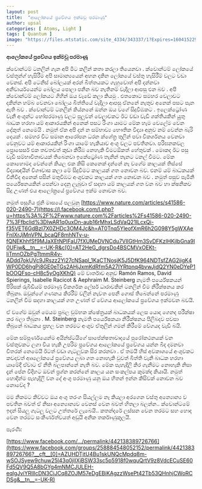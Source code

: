 ```yaml
---
layout: post
title:  "ආලෝකයේ ප්‍රවේගය ඉක්මවූ පරමාණු"
author: upsal
categories: [ Atoms, Light ]
tags: [ Quantum ]
image: "https://files.mtstatic.com/site_4334/343337/1?Expires=1604152292&Signature=uF~~Vmg3fHwiJsFxM2KpcEbNIPMfH9wpzTcO9DMC0DA82EFnaoXBLPbXBufl9g8bO-TvwXbc~9RJO~nFUuD0qd6D68CUX97yUo7mh8uFcMPsTk7rl6~a8emTBXhpwYOd9C2gj6c98jdVJHGPhoXKS6TwSQ5ypfzFB9rXdqCYlao_&Key-Pair-Id=APKAJ5Y6AV4GI7A555NA"
---
```


**ආලෝකයේ ප්‍රවේගය ඉක්මවූ පරමාණූ**  
  
ක්වොන්ටම් ටනලින් ගැන අපි මීට කලින් කතා කරලා තියෙනවා . ක්වොන්ටම් ලෝකයේ වස්තූන්ග් හැසිරීම අපි සාමාන්‍යයෙන් අහන දකින ලෝකයේ වස්තු හැසිරීම් වලට වඩා වෙනස්. අපි ටෙනිස් බෝලයක් අරන් බිත්තයකට ගැහුවොත් අපි දන්නවා අනිවාර්යයෙන්ම බෝලය පොලා පනින බව නැතිනම් වැදිලා ආපසු එන බව . අපි ක්වොන්ටම් ලෝකයට ගිහින් ඔය වැඩේ කලා කියමු . එතකොට සමහර වෙලාවට දකින්න හම්බ වෙනවා බෝලය බිත්තියේ වැදිලා ආපසු ඒනනේ නැතුව අනෙක් පසට පැන ඇති බව . ක්වොන්ටම් ටනලින් කිය්නනේ ඔන්න ඔය වගේ සිදුවීඹකට . ඉලෙක්ට්‍රෝණ වැනි අංශුන්ට හෝපරමාණු වලට පුලුවන් වෙලාවකට ඊට වඩා වැඩි ශක්තියකින් යුුතු බාධක හරහා යම් ආකාරයකින් අනෙක් පසට රිංගා යාමට මේක හැම වෙලේම වෙන දේකුත් නෙමෙයි . නමුත් ඒක අපි දන් න සම්භාව්‍ය භෞතික විද්‍යෘ අනුව නම් වෙන්න බැරි දෙයක් . සමහර විට සමාන ආරෝපන ධරන ක්ශේත්‍ර තුලින් පවා විකර්ශනය වෙනවා වෙනුවට යම් ආකාරයකින් රිංගා යාමේ හැකියාව අංශු වලට පවතිනවා. පරිඝනකවල ප්‍රොසෙසර් එක තවතවත් කුඩා කිරීඹ නෙහැකි වීමටඕකත් හේතුවක් . මොකද ඊට පසු වැඩි සම්භාවිතාවයක් තිබෙනවා ඉකේට්‍රෝණ තැනින් තැනට ටනල් වීමට. මේක කොහොමද වෙන්නේ කියල එක කිසි කෙනෙක් දන්නේ නෑ වගේම කාලයක් තිස්සේ විද්‍යෘඥයින් විශෟවාස කලා මේ සිදුවීමට කාලයක් ගත නොවන බව. එනම් යම් බාධකයක් විනිවිද අනෙක් පසින් මතුවීඹට අංශුවකට කාලයක් ගත නොවන බව . නමුත් පසුව පැමිනි පර්යේෂනයකින් පෙන්වා දෙනු ලැබුවා ඒ සදහා යම් කාලයක් ගත වන බව හා ක්ෂනිකව සිදු උණත් එය ආලෝක්‍රයේ ප්‍රවේගය ඉක්ම නොවන බව.

නමුත් පසුගිය ජූනි මාසයේ පලවුනු  [https://www.nature.com/articles/s41586-020-2490-7](https://l.facebook.com/l.php?u=https%3A%2F%2Fwww.nature.com%2Farticles%2Fs41586-020-2490-7%3Ffbclid%3DIwAR1q0uxDn-aub16rMhxLSdVaQ21ILcxQi-f35VET6GdBzI7X0ZHDc3OM4Jc&h=AT0Tnq5YleofXmR6h2G098Y5gWXAeFnIXrJjMnVPN_bcaQF8mhNTy-u-fQNEKhhfSf9MJaXEtNPIFaU7fXUMeDVNCdu7VIIGtHm3SvDFKzIHKjlbGna9I0UFiw&__tn__=-UK-R&c[0]=AT2HeG_dgrsDo4BSCMVxOEKt-liTmnOZbPgTtmmR4v-ADdd7okUVc9JRszz2Yi27cNSapl_1KaCTNosjK5J5DfK964NDTsfZAG2iigK4WP0DD6hgPi8GE0eTGs2AHjJxmKdRfm5A27IYRtpnq4bvwJjdQ2YN0eDYeP1bOOQFso-cH8c5yOgXKhQ)  මේ වාර්තාව අනුව Ramón Ramos, David Spierings, Isabelle Racicot & Aephraim M. Steinberg නැමති පර්යේෂකයන් පිරිසක් රුබීඩියම් පරමාණු විකර්ශක ලේසර් ධාරාවකින් ටනලින් වීම නිරීක්ෂනය කර තිබුනා. ඔවුන්ගේ ගණනය කිරරීම් වලින් නැවත පෙනී ගොස් තිබෙන්නේ පරමාණු ටනලින් වීම සදහා කාලයක් ගත උණත් ඒ වේගය ආලෝකයේ ප්‍රවේගය ඉක්මවන බවයි.

ඒ වගේම ඔවුන් මෙයම ප්‍රබල චුම්භක ක්ෂේත්‍රයක් බාධකයක් ලෙස යොදා ගෙනද පරීක්ෂා කර බලා තිබුනා . M. Steinberg නැමති පර්යේෂකයා නිරීක්ෂනය පිලිබදව පවසා තිබුනේ බාධකය ප්‍රභල වන තරමට අංශුව ඒතුලින් ගමන් කිරීමේ වේගයද වැඩි බයි.

මේක සම්පූර්ණයෙන්ම අයින්ස්ටයිගේ සාපේක්ෂතාවාදයේ පුරෝකථනයක් වන වස්තුවකට ලගා විය හැකි උපරිම ප්‍රවේගය ආලෝකයේ ප්‍රවේගය යන්න බිද දමනවා විතරක් නෙමෙයි ඊටත් වඩා ගැටලුවක සිර කරනවා . ඒ තමයි හිස් අවකාශයේ අංශුවකට කවදාවත් ආාලෝකයේ ප්‍රවේගය ලබා ගත නොහැකි වුවත් බිත්ති වැනි බාධක හරහා යාමේදී ඒවාට ඒ නීති බලපාන්නේ නැති බව. මේක පැහැදිලි කිර ගැනීමට නොහැකි නිසා දැන් පේන විදිහට ඔවන් ප්‍රශ්න කරන්නේ කාලය යන සංකල්පය කුමක්ද කියායි. නමුත් හොදින්ම පැහැදිලි වන දේ අංශු පරමාණු යනු ඔය හිතන් ඉන්න කිසිවක් නොවන බව නොවේද ?

මම නිකමට කිව්වට ඔය අංශු තරංග සියල්ලම නෑ කියලා අරගෙන වස්තු අන්‍යොන්‍ය ව පවතින බවත් ඒ නිසා අන්‍යොන්‍යව වෙනස් වෙන බවත් හිතලා බලන්න.. ක්වොන්ටමේ ඉදන් සියලු ගැටලු වලට උත්තරේ ලැබෙයි.. කතන්දරේ ලස්සන වෙන තරමට සහ හොද වෙන තරමට සංකීර්ණත්වයත් අඩුයි අනික තර්කාණුකූලයි.

පැරණි:

[https://www.facebook.com/.../permalink/442138389726766](https://www.facebook.com/groups/258884548052152/permalink/442138389726766?__cft__[0]=AZUHDTjtU4Bu1skUNQcMpdq8m-wSOJSyew9chuw25l43q0jlIXjBSW33sc5p5918f0wquQrtV9z8VdcECuSE60Fd5QV9Q5A8bGYg4mNMCJULEH-eqlgJviYRIllcDN3CiJCq8ZOJM57eDgEBiKAgzzWsePt42Tb53QHnhjCWoRCDSg&__tn__=-UK-R)
